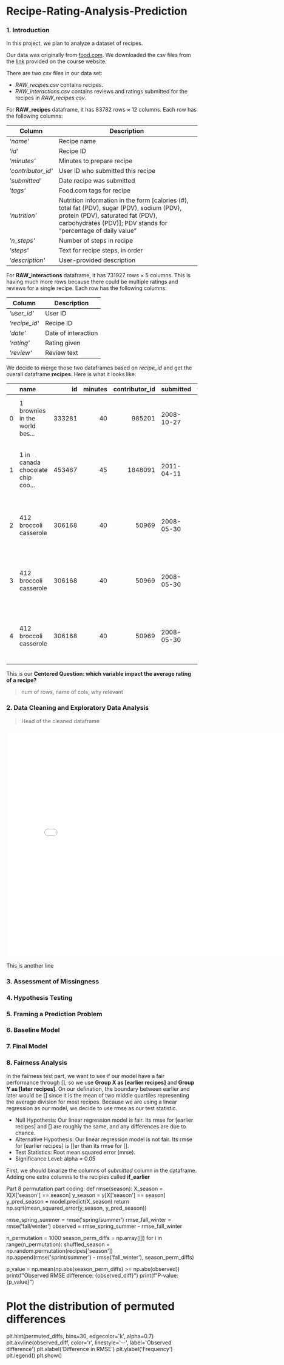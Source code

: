 # Recipe-Rating-Analysis-Prediction


### 1. Introduction

In this project, we plan to analyze a dataset of recipes.

Our data was originally from [food.com](https://www.food.com/). We downloaded the csv files from the [link](https://drive.google.com/file/d/1kIbMz6jlhleiZ9_3QthmUnifoSds_2EI/view) provided on the course website. 

There are two csv files in our data set:
- *RAW_recipes.csv* contains recipes.
- *RAW_interactions.csv* contains reviews and ratings submitted for the recipes in *RAW_recipes.csv*.

For **RAW_recipes** dataframe, it has 83782 rows × 12 columns.
Each row has the following columns:

**Column**|**Description**
---|---
*'name'*|Recipe name
*'id'*|Recipe ID
*'minutes'*|Minutes to prepare recipe
*'contributor_id'*|User ID who submitted this recipe
*'submitted'*|Date recipe was submitted
*'tags'*|Food.com tags for recipe
*'nutrition'*|Nutrition information in the form [calories (#), total fat (PDV), sugar (PDV), sodium (PDV), protein (PDV), saturated fat (PDV), carbohydrates (PDV)]; PDV stands for “percentage of daily value”
*'n_steps'*|Number of steps in recipe
*'steps'*|Text for recipe steps, in order
*'description'*|User-provided description


For **RAW_interactions** dataframe, it has 731927 rows × 5 columns. This is having much more rows because there could be multiple ratings and reviews for a single recipe.
Each row has the following columns:

**Column**|**Description**
---|---
*'user_id'*|User ID
*'recipe_id'*|Recipe ID
*'date'*|Date of interaction
*'rating'*|Rating given
*'review'*|Review text


We decide to merge those two dataframes based on *recipe_id* and get the overall dataframe **recipes**. Here is what it looks like:

|    | name                              |     id |   minutes |   contributor_id | submitted   | tags                              | nutrition                                    |   n_steps | steps                             | description                       | ingredients                       |   n_ingredients |          user_id |   recipe_id | date       |   rating | review                            |
|---:|:----------------------------------|-------:|----------:|-----------------:|:------------|:----------------------------------|:---------------------------------------------|----------:|:----------------------------------|:----------------------------------|:----------------------------------|----------------:|-----------------:|------------:|:-----------|---------:|:----------------------------------|
|  0 | 1 brownies in the world    bes... | 333281 |        40 |           985201 | 2008-10-27  | ['60-minutes-or-less', 'time-t... | [138.4, 10.0, 50.0, 3.0, 3.0, 19.0, 6.0]     |        10 | ['heat the oven to 350f and ar... | these are the most; chocolatey... | ['bittersweet chocolate', 'uns... |               9 | 386585           |      333281 | 2008-11-19 |        4 | These were pretty good, but to... |
|  1 | 1 in canada chocolate chip coo... | 453467 |        45 |          1848091 | 2011-04-11  | ['60-minutes-or-less', 'time-t... | [595.1, 46.0, 211.0, 22.0, 13.0, 51.0, 26.0] |        12 | ['pre-heat oven the 350 degree... | this is the recipe that we use... | ['white sugar', 'brown sugar',... |              11 | 424680           |      453467 | 2012-01-26 |        5 | Originally I was gonna cut the... |
|  2 | 412 broccoli casserole            | 306168 |        40 |            50969 | 2008-05-30  | ['60-minutes-or-less', 'time-t... | [194.8, 20.0, 6.0, 32.0, 22.0, 36.0, 3.0]    |         6 | ['preheat oven to 350 degrees'... | since there are already 411 re... | ['frozen broccoli cuts', 'crea... |               9 |  29782           |      306168 | 2008-12-31 |        5 | This was one of the best brocc... |
|  3 | 412 broccoli casserole            | 306168 |        40 |            50969 | 2008-05-30  | ['60-minutes-or-less', 'time-t... | [194.8, 20.0, 6.0, 32.0, 22.0, 36.0, 3.0]    |         6 | ['preheat oven to 350 degrees'... | since there are already 411 re... | ['frozen broccoli cuts', 'crea... |               9 |      1.19628e+06 |      306168 | 2009-04-13 |        5 | I made this for my son's first... |
|  4 | 412 broccoli casserole            | 306168 |        40 |            50969 | 2008-05-30  | ['60-minutes-or-less', 'time-t... | [194.8, 20.0, 6.0, 32.0, 22.0, 36.0, 3.0]    |         6 | ['preheat oven to 350 degrees'... | since there are already 411 re... | ['frozen broccoli cuts', 'crea... |               9 | 768828           |      306168 | 2013-08-02 |        5 | Loved this.  Be sure to comple... |



This is our **Centered Question: which variable impact the average rating of a recipe?**

> num of rows, name of cols, why relevant




### 2. Data Cleaning and Exploratory Data Analysis

>Head of the cleaned dataframe
<iframe
  src="assets/carbohydrates_vs_rating.html"
  width="800"
  height="600"
  frameborder="0"
></iframe>



This is another line
### 3. Assessment of Missingness
### 4. Hypothesis Testing
### 5. Framing a Prediction Problem
### 6. Baseline Model
### 7. Final Model
### 8. Fairness Analysis

In the fairness test part, we want to see if our model have a fair performance through [], so we use **Group X as [earlier recipes]** and **Group Y as [later recipes]**. 
On our defination, the boundary between earlier and later would be [] since it is the mean of two middle quartiles representing the average division for most recipes.
Because we are using a linear regression as our model, we decide to use rmse as our test statistic. 

- Null Hypothesis: Our linear regression model is fair. Its rmse for [earlier recipes] and []  are roughly the same, and any differences are due to chance.
- Alternative Hypothesis: Our linear regression model is not fair. Its rmse for [earlier recipes] is []er than its rmse for [].
- Test Statistics: Root mean squared error (mrse).
- Significance Level: alpha = 0.05

First, we should binarize the columns of *submitted* column in the dataframe. Adding one extra columns to the recipies called **if_earlier**






Part 8 permutation part coding:
def rmse(season):
    X_season = X[X['season'] == season]
    y_season = y[X['season'] == season]
    y_pred_season = model.predict(X_season)
    return np.sqrt(mean_squared_error(y_season, y_pred_season))

rmse_spring_summer = rmse('spring/summer')
rmse_fall_winter = rmse('fall/winter')
observed = rmse_spring_summer - rmse_fall_winter

n_permutation = 1000
season_perm_diffs = np.array([])
for i in range(n_permutation):
    shuffled_season = np.random.permutation(recipes['season'])
    np.append(rmse('sprint/summer') - rmse('fall_winter'), season_perm_diffs)

p_value = np.mean(np.abs(season_perm_diffs) >= np.abs(observed))
print(f"Observed RMSE difference: {observed_diff}")
print(f"P-value: {p_value}")

# Plot the distribution of permuted differences
plt.hist(permuted_diffs, bins=30, edgecolor='k', alpha=0.7)
plt.axvline(observed_diff, color='r', linestyle='--', label='Observed difference')
plt.xlabel('Difference in RMSE')
plt.ylabel('Frequency')
plt.legend()
plt.show()

